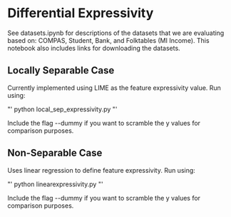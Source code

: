 # Differential Expressivity

See datasets.ipynb for descriptions of the datasets that we are evaluating based on: COMPAS, Student, Bank, and Folktables (MI Income).
This notebook also includes links for downloading the datasets.

## Locally Separable Case

Currently implemented using LIME as the feature expressivity value. Run using:

"'
python local_sep_expressivity.py
"'

Include the flag --dummy if you want to scramble the y values for comparison purposes.

## Non-Separable Case

Uses linear regression to define feature expressivity. Run using:

"'
python linearexpressivity.py
"'

Include the flag --dummy if you want to scramble the y values for comparison purposes.

